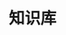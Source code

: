 ---
home: true
icon: home
title: 知识库
heroImage: /logo.svg
bgImage: https://theme-hope-assets.vuejs.press/bg/4-light.svg
bgImageDark: https://theme-hope-assets.vuejs.press/bg/4-dark.svg
bgImageStyle:
  background-attachment: fixed
heroText: 知识库
tagline: 一个程序员的个人知识库
actions:
  - text: 文档目录
    icon: lightbulb
    link: ./guide/
    type: primary

  - text: 个人博客
    icon: blog
    link: https://naijoug.github.io/blog

highlights:

# -------------------------------------------------

  - header: 👨🏻‍💻 程序员必备技能
    description: 
    image: /assets/image/advanced.svg
    bgImage: https://theme-hope-assets.vuejs.press/bg/6-light.svg
    bgImageDark: https://theme-hope-assets.vuejs.press/bg/6-dark.svg
    highlights:
      - title: 数据结构 + 算法
        icon: infinity
        details: 
        link: /programmer/core/

      - title: 操作系统
        icon: microchip
        details: 
        link: /programmer/system/

      - title: 网络知识
        icon: sitemap
        details: 
        link: /programmer/network/

# -------------------------------------------------

  - header: 编程知识
    description: 记录归档使用过的编程语言知识点和概念。
    image: /assets/image/blog.svg
    bgImage: https://theme-hope-assets.vuejs.press/bg/2-light.svg
    bgImageDark: https://theme-hope-assets.vuejs.press/bg/2-dark.svg
    bgImageStyle:
      background-repeat: repeat
      background-size: initial
    features:
      - title: 编程范式
        icon: hashtag
        details: 
        link: /programming/topic/paradigm.md

      - title: 编码规范
        icon: hashtag
        details:
        link: /programming/topic/code-style.md

      - title: 设计模式
        icon: hashtag
        details: 
        link: /programmming/topic/design-pattern.md

      - title: 内存管理
        icon: hashtag
        details: 
        link: /programming/topic/memory.md

      - title: 多线程
        icon: hashtag
        details: 
        link: /programming/topic/thread.md

      - title: 密码学
        icon: hashtag
        details: 
        link: /programming/topic/cryptology.md

# -------------------------------------------------

  - header: 前端
    image: /assets/image/layout.svg
    bgImage: https://theme-hope-assets.vuejs.press/bg/1-light.svg
    bgImageDark: https://theme-hope-assets.vuejs.press/bg/1-dark.svg
    highlights:
      - title: iOS
        icon: hashtag
        details: 
        link: /frontend/mobile/iOS/

      - title: Android
        icon: hashtag
        details: 
        link: /frontend/mobile/android/

      - title: Cross Plaform
        icon: hashtag
        details: 
        link: /frontend/mobile/crossplaform/

      - title: HTML
        icon: hashtag
        details: 
        link: /frontend/web/html/

      - title: Vue
        icon: hashtag
        details: 
        link: /frontend/mobile/vue.md
      
      - title: React
        icon: hashtag
        details: 
        link: /frontend/web/react.md

# -------------------------------------------------

  - header: 后端
    image: /assets/image/features.svg
    bgImage: https://theme-hope-assets.vuejs.press/bg/5-light.svg
    bgImageDark: https://theme-hope-assets.vuejs.press/bg/5-dark.svg
    highlights:
      - title: 服务器
        icon: server
        details: 作为后端技术的基石
        link: /backend/server/

      - title: 数据库
        icon: database
        details: 大数据时代的核心竞争力“数据”
        link: /backend/databse/
      
      - title: 服务框架
        icon: box-open
        details: 各种编程语言各显神通
        link: /backend/service/
  
  # -------------------------------------------------

  - header: 热门技术
    description: 
    image: /assets/image/box.svg
    bgImage: https://theme-hope-assets.vuejs.press/bg/3-light.svg
    bgImageDark: https://theme-hope-assets.vuejs.press/bg/3-dark.svg
    highlights:
      - title: 人工智能
        icon: robot
        details: 
        link: /trending/ai/

      - title: 区块链
        icon: boxes-stacked
        details: 
        link: /trending/blockchain/

      - title: 其它技术
        icon: eye
        details: 
        link: /trending/topic/

---